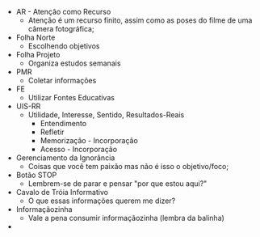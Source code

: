 - AR - Atenção como Recurso
	- Atenção é um recurso finito, assim como as poses do filme de uma câmera fotográfica;
- Folha Norte
	- Escolhendo objetivos
- Folha Projeto
	- Organiza estudos semanais
- PMR
	- Coletar informações
- FE
	- Utilizar Fontes Educativas
- UIS-RR
	- Utilidade, Interesse, Sentido, Resultados-Reais
		- Entendimento
		- Refletir
		- Memorização - Incorporação
		- Acesso - Incorporação
- Gerenciamento da Ignorância
	- Coisas que você tem paixão mas não é isso o objetivo/foco;
- Botão STOP
	- Lembrem-se de parar e pensar "por que estou aqui?"
- Cavalo de Tróia Informativo
	- O que essas informações querem me dizer?
- Informaçãozinha
	- Vale a pena consumir informaçãozinha (lembra da balinha)
- 